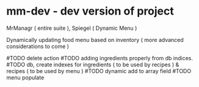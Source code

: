 # mm-dev - dev version of project

MrManagr ( entire suite ), Spiegel ( Dynamic Menu )

Dynamically updating food menu based on inventory ( more advanced considerations to come )

#TODO delete action
#TODO adding ingredients properly from db indices.
#TODO db, create indexes for ingredients ( to be used by recipes ) & recipes ( to be used by menu )
#TODO dynamic add to array field
#TODO menu populate
